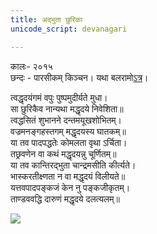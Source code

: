 ```yaml
---
title: अद्भुता छुरिका
unicode_script: devanagari

---
```


  
कालः\- २०१५  
छन्दः \- पारसीकम् किञ्चन। यथा बलरामो[ऽत्र](https://balramshukla.wordpress.com/2015/02/27/%E0%A4%B5%E0%A5%80%E0%A4%A4%E0%A4%97%E0%A5%81%E0%A4%A3%E0%A4%BE%E0%A4%B8%E0%A5%8D%E0%A4%A4%E0%A4%BF-%E0%A4%B5%E0%A4%BE%E0%A4%B0%E0%A5%81%E0%A4%A3%E0%A5%80-%E0%A4%9C%E0%A4%BF%E0%A4%97%E0%A4%B0/)।  
    
त्वद्धृदयंगमं वपुः पुष्पमुदीर्यते मुधा।  
सा छुरिकैव नान्यथा मद्धृदये निवेशिता॥    
त्वद्धसितं शुभानने दन्तमयूखशोभितम्।  
वज्रमनङ्गहस्तगम् मद्धृदयस्य घातकम्॥  
या तव पादपद्धतेः कोमलता वृथा ऽर्चिता।  
तछ्रवणेन वा कथं मद्धृदयन्नु चूर्णितम्॥  
या तव कान्तिरद्भुता चान्द्रमसीति कीर्त्यते।  
भास्करतीक्ष्णता न वा मद्धृदयं विलीयते॥  
यत्तवपादपङ्कजं केन नु पङ्कजीकृतम्।  
ताण्डववद्धि दारुणं मद्धृदये दलत्यलम्॥  
  
[![](http://i.imgur.com/82rroKj.jpg)](http://i.imgur.com/82rroKj.jpg)  
